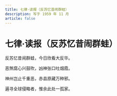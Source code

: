 ```yaml
---
title: 七律·读报（反苏忆昔闹群蛙）
description: 写于 1959 年 11 月
article: false
---
```


# 七律·读报（反苏忆昔闹群蛙）

反苏忆昔闹群蛙，今日欣看大反华。

恶煞腐心兴鼓吹，凶神张口吐烟霞。

神州岂止千重恶，赤县原藏万种邪。

遍寻全球侵略者，惟余此处一孤家。
